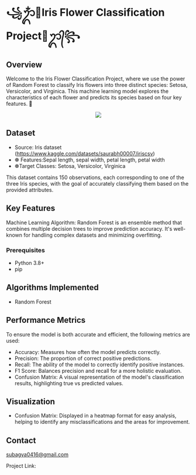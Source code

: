 # ꧁ᬊᬁ🪻Iris Flower Classification Project🪻ᬊ᭄꧂

## Overview
Welcome to the Iris Flower Classification Project, where we use the power of Random Forest to classify Iris flowers into three distinct species: Setosa, Versicolor, and Virginica. This machine learning model explores the characteristics of each flower and predicts its species based on four key features. 🌼

<div align="center">
  <img src="http://miro.medium.com/max/3500/1*f6KbPXwksAliMIsibFyGJw.png" />
</div>

## Dataset
- Source: Iris dataset (https://www.kaggle.com/datasets/saurabh00007/iriscsv)
- ❁ Features:Sepal length, sepal width, petal length, petal width
- ❁Target Classes: Setosa, Versicolor, Virginica

This dataset contains 150 observations, each corresponding to one of the three Iris species, with the goal of accurately classifying them based on the provided attributes.

## Key Features
Machine Learning Algorithm:
Random Forest is an ensemble method that combines multiple decision trees to improve prediction accuracy. It's well-known for handling complex datasets and minimizing overfitting.

### Prerequisites
- Python 3.8+
- pip

## Algorithms Implemented
- Random Forest

## Performance Metrics
To ensure the model is both accurate and efficient, the following metrics are used:

- Accuracy: Measures how often the model predicts correctly.
- Precision: The proportion of correct positive predictions.
- Recall: The ability of the model to correctly identify positive instances.
- F1 Score: Balances precision and recall for a more holistic evaluation.
- Confusion Matrix: A visual representation of the model's classification results, highlighting true vs predicted values.

## Visualization
- Confusion Matrix: Displayed in a heatmap format for easy analysis, helping to identify any misclassifications and the areas for improvement.

## Contact
subagya0416@gmail.com

Project Link: 
